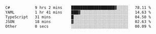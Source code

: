 <!--START_SECTION:waka-->

```txt
C#           9 hrs 2 mins    ███████████████████▓░░░░░   78.11 %
YAML         1 hr 41 mins    ███▓░░░░░░░░░░░░░░░░░░░░░   14.63 %
TypeScript   31 mins         █░░░░░░░░░░░░░░░░░░░░░░░░   04.50 %
JSON         18 mins         ▓░░░░░░░░░░░░░░░░░░░░░░░░   02.63 %
Other        0 secs          ░░░░░░░░░░░░░░░░░░░░░░░░░   00.09 %
```

<!--END_SECTION:waka-->